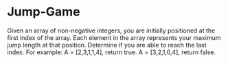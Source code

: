 # Jump-Game
Given an array of non-negative integers, you are initially positioned at the first index of the array.  Each element in the array represents your maximum jump length at that position.  Determine if you are able to reach the last index.  For example: A = [2,3,1,1,4], return true.  A = [3,2,1,0,4], return false.
